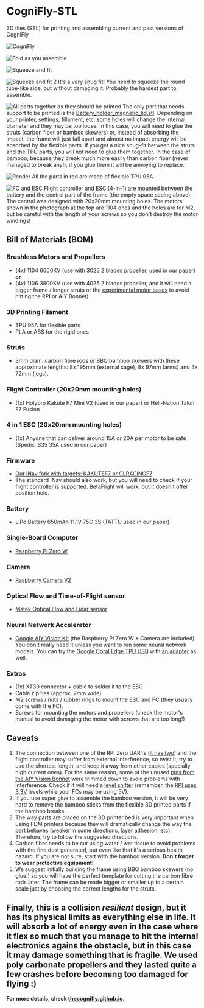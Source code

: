 # CogniFly-STL
3D files (STL) for printing and assembling current and past versions of CogniFly

![CogniFly](imgs/CogniFly.jpg "CogniFly")


![Fold as you assemble](imgs/folding_as_you_assemble.png "Fold as you assemble")


![Squeeze and fit](imgs/squeeze_and_fit.jpg "Squeeze and fit")

![Squeeze and fit 2](imgs/snap-fit.jpg "Squeeze and fit 2")
It's a very snug fit! You need to squeeze the round tube-like side, but without damaging it. Probably the hardest part to assemble.

![All parts together as they should be printed](Latest/CogniFly_All_Parts.png "All parts together as they should be printed")
The only part that needs support to be printed is the [Battery_holder_magnetic_lid.stl](Latest/Battery_holder_magnetic_lid.stl). Depending on your printer, settings, fillament, etc. some holes will change the internal diameter and they may be too loose. In this case, you will need to glue the struts (carbon fiber or bamboo skewers) or, instead of absorbing the impact, the frame will just fall apart and almost no impact energy will be absorbed by the flexible parts. If you get a nice snug-fit between the struts and the TPU parts, you will not need to glue them together. In the case of bamboo, because they break much more easily than carbon fiber (never managed to break any!), if you glue them it will be annoying to replace.


![Render](imgs/Perspective.png "Render")
All the parts in red are made of flexible TPU 95A. 

![FC and ESC](imgs/Right.png "FC and ESC")
Flight controller and ESC (4-in-1) are mounted between the battery and the central part of the frame (the empty space seeing above). The central was designed with 20x20mm mounting holes. The motors shown in the photograph at the top are 1104 ones and the holes are for M2, but be careful with the length of your screws so you don't destroy the motor windings!

## Bill of Materials (BOM)
### Brushless Motors and Propellers
- (4x) 1104 6000KV (use with 3025 2 blades propeller, used in our paper)  
**or**   
- (4x) 1106 3800KV (use with 4025 2 blades propeller, and it will need a bigger frame / longer struts or the [experimental motor bases](https://github.com/thecognifly/CogniFly-STL/blob/master/Latest/MotorBase_Shorter_Taller.stl) to avoid hitting the RPI or AIY Bonnet)
### 3D Printing Filament
- TPU 95A for flexible parts
- PLA or ABS for the rigid ones
### Struts
- 3mm diam. carbon fibre rods or BBQ bamboo skewers with these approximate lengths: 8x 195mm (external cage), 8x 97mm (arms) and 4x 72mm (legs).
### Flight Controller (20x20mm mounting holes)
- (1x) Holybro Kakute F7 Mini V2 (used in our paper) or Heli-Nation Talon F7 Fusion
### 4 in 1 ESC (20x20mm mounting holes)
- (1x) Anyone that can deliver around 15A or 20A per motor to be safe (Spedix IS35 35A used in our paper)
### Firmware
- [Our INav fork with targets: KAKUTEF7 or CLRACINGF7](https://github.com/thecognifly/inav/tree/CogniFly)
- The standard INav should also work, but you will need to check if your flight controller is supported. BetaFlight will work, but it doesn't offer position hold.
### Battery
- LiPo Battery 650mAh 11.1V 75C 3S (TATTU used in our paper)
### Single-Board Computer
- [Raspberry Pi Zero W](https://www.raspberrypi.org/products/raspberry-pi-zero-w/)
### Camera
- [Raspberry Camera V2](https://www.raspberrypi.org/products/camera-module-v2/)
### Optical Flow and Time-of-Flight sensor
- [Matek Optical Flow and Lidar sensor](http://www.mateksys.com/?portfolio=3901-l0x)
### Neural Network Accelerator
- [Google AIY Vision Kit](https://aiyprojects.withgoogle.com/vision) (the Raspberry Pi Zero W + Camera are included). You don't really need it unless you want to run some neural network models. You can try the [Google Coral Edge TPU USB](https://github.com/ricardodeazambuja/libedgetpu-rpi0/releases/tag/rpi0_tflite_edgetpu) with [an adapter](https://shop.pimoroni.com/products/usb-to-microusb-otg-converter-shim) as well.
### Extras
- (1x) XT30 connector + cable to solder it to the ESC
- Cable zip ties (approx. 2mm wide)
- M2 screws / nuts / rubber rings to mount the ESC and FC (they usually come with the FC).
- Screws for mounting the motors and propellers (check the motor's manual to avoid damaging the motor with screws that are too long!)

## Caveats
1. The connection between one of the RPI Zero UARTs ([it has two](https://www.raspberrypi.org/documentation/configuration/uart.md)) and the flight controller may suffer from external interference, so twist it, try to use the shortest length, and keep it away from other cables (specially high current ones). For the same reason, some of the unused [pins from the AIY Vision Bonnet](https://pinout.xyz/pinout/aiy_vision_bonnet) were trimmed down to avoid problems with interference. Check if it will need a [level shifter](https://en.wikipedia.org/wiki/Level_shifter) (remember, the [RPI uses 3.3V](https://www.raspberrypi-spy.co.uk/2018/09/using-a-level-shifter-with-the-raspberry-pi-gpio/) levels while your FCs may be using 5V).
2. If you use super glue to assemble the bamboo version, it will be very hard to remove the bamboo sticks from the flexible 3D printed parts if the bamboo breaks.
3. The way parts are placed on the 3D printer bed is very important when using FDM printers because they will dramatically change the way the part behaves (weaker in some directions, layer adhesion, etc). Therefore, try to follow the suggested directions.
4. Carbon fiber needs to be cut using water / wet tissue to avoid problems with the fine dust generated, but even like that it's a serious health hazard. If you are not sure, start with the bamboo version. **Don't forget to wear protective equipment!**
5. We suggest initially building the frame using BBQ bamboo skewers (no glue!) so you will have the perfect template for cutting the carbon fibre rods later. The frame can be made bigger or smaller up to a certain scale just by choosing the correct lengths for the struts.

## Finally, this is a collision *resilient* design, but it has its physical limits as everything else in life. It will absorb a lot of energy even in the case where it flex so much that you manage to hit the internal electronics agains the obstacle, but in this case it may damage something that is fragile. We used poly carbonate propellers and they lasted quite a few crashes before becoming too damaged for flying :)


**For more details, check [thecognifly.github.io](https://thecognifly.github.io/).**
